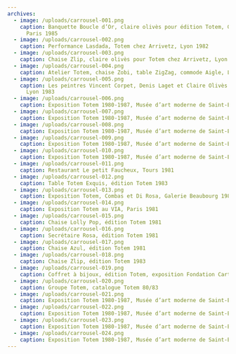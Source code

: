 ```yaml
---
archives:
  - image: /uploads/carrousel-001.png
    caption: Banquette Boucle d’Or, claire olivès pour édition Totem, Galerie Neotu,
      Paris 1985
  - image: /uploads/carrousel-002.png
    caption: Performance Lasdada, Totem chez Arrivetz, Lyon 1982
  - image: /uploads/carrousel-003.png
    caption: Chaise Zlip, claire olivès pour Totem chez Arrivetz, Lyon 1982
  - image: /uploads/carrousel-004.png
    caption: Atelier Totem, chaise Zobi, table ZigZag, commode Aigle, Lyon 1982
  - image: /uploads/carrousel-005.png
    caption: Les peintres Vincent Corpet, Denis Laget et Claire Olivès chez Totem,
      Lyon 1983
  - image: /uploads/carrousel-006.png
    caption: Exposition Totem 1980-1987, Musée d’art moderne de Saint-Etienne, 2000
  - image: /uploads/carrousel-007.png
    caption: Exposition Totem 1980-1987, Musée d’art moderne de Saint-Etienne, 2000
  - image: /uploads/carrousel-008.png
    caption: Exposition Totem 1980-1987, Musée d’art moderne de Saint-Etienne, 2000
  - image: /uploads/carrousel-009.png
    caption: Exposition Totem 1980-1987, Musée d’art moderne de Saint-Etienne, 2000
  - image: /uploads/carrousel-010.png
    caption: Exposition Totem 1980-1987, Musée d’art moderne de Saint-Etienne, 2000
  - image: /uploads/carrousel-011.png
    caption: Restaurant Le petit Faucheux, Tours 1981
  - image: /uploads/carrousel-012.png
    caption: Table Totem Exquis, édition Totem 1983
  - image: /uploads/carrousel-013.png
    caption: Exposition Totem, Combas et Di Rosa, Galerie Beaubourg 1983
  - image: /uploads/carrousel-014.png
    caption: Exposition Totem au VIA, Paris 1981
  - image: /uploads/carrousel-015.png
    caption: Chaise Lolly Pop, édition Totem 1981
  - image: /uploads/carrousel-016.png
    caption: Secrétaire Rosa, édition Totem 1981
  - image: /uploads/carrousel-017.png
    caption: Chaise Azul, édition Totem 1981
  - image: /uploads/carrousel-018.png
    caption: Chaise Zlip, édition Totem 1983
  - image: /uploads/carrousel-019.png
    caption: Coffret à bijoux, édition Totem, exposition Fondation Cartier 1986
  - image: /uploads/carrousel-020.png
    caption: Groupe Totem, catalogue Totem 80/83
  - image: /uploads/carrousel-021.png
    caption: Exposition Totem 1980-1987, Musée d’art moderne de Saint-Etienne, 2000
  - image: /uploads/carrousel-022.png
    caption: Exposition Totem 1980-1987, Musée d’art moderne de Saint-Etienne, 2000
  - image: /uploads/carrousel-023.png
    caption: Exposition Totem 1980-1987, Musée d’art moderne de Saint-Etienne, 2000
  - image: /uploads/carrousel-024.png
    caption: Exposition Totem 1980-1987, Musée d’art moderne de Saint-Etienne, 2000
---
```

